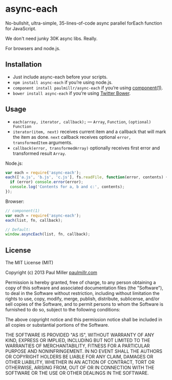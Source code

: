 # async-each

No-bullshit, ultra-simple, 35-lines-of-code async parallel forEach function for JavaScript.

We don't need junky 30K async libs. Really.

For browsers and node.js.

## Installation
* Just include async-each before your scripts.
* `npm install async-each` if you’re using node.js.
* `component install paulmillr/async-each` if you’re using [component(1)](https://github.com/component/component).
* `bower install async-each` if you’re using [Twitter Bower](http://bower.io).

## Usage

* `each(array, iterator, callback);` — `Array`, `Function`, `(optional) Function`
* `iterator(item, next)` receives current item and a callback that will mark the item as done. `next` callback receives optional `error, transformedItem` arguments.
* `callback(error, transformedArray)` optionally receives first error and transformed result `Array`.

Node.js:

```javascript
var each = require('async-each');
each(['a.js', 'b.js', 'c.js'], fs.readFile, function(error, contents) {
  if (error) console.error(error);
  console.log('Contents for a, b and c:', contents);
});
```

Browser:

```javascript
// component(1)
var each = require('async-each');
each(list, fn, callback);

// Default:
window.asyncEach(list, fn, callback);
```

## License

The MIT License (MIT)

Copyright (c) 2013 Paul Miller [paulmillr.com](http://paulmillr.com)

Permission is hereby granted, free of charge, to any person obtaining a copy
of this software and associated documentation files (the "Software"), to deal
in the Software without restriction, including without limitation the rights
to use, copy, modify, merge, publish, distribute, sublicense, and/or sell
copies of the Software, and to permit persons to whom the Software is
furnished to do so, subject to the following conditions:

The above copyright notice and this permission notice shall be included in
all copies or substantial portions of the Software.

THE SOFTWARE IS PROVIDED "AS IS", WITHOUT WARRANTY OF ANY KIND, EXPRESS OR
IMPLIED, INCLUDING BUT NOT LIMITED TO THE WARRANTIES OF MERCHANTABILITY,
FITNESS FOR A PARTICULAR PURPOSE AND NONINFRINGEMENT. IN NO EVENT SHALL THE
AUTHORS OR COPYRIGHT HOLDERS BE LIABLE FOR ANY CLAIM, DAMAGES OR OTHER
LIABILITY, WHETHER IN AN ACTION OF CONTRACT, TORT OR OTHERWISE, ARISING FROM,
OUT OF OR IN CONNECTION WITH THE SOFTWARE OR THE USE OR OTHER DEALINGS IN
THE SOFTWARE.
